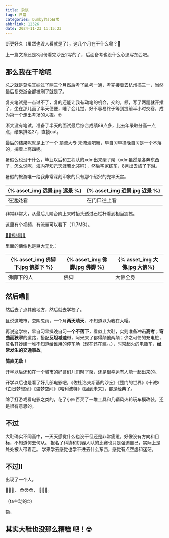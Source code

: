 ```yaml
---
title: 杂谈
tags: 日常
categories: Dumby的sb日常
abbrlink: 12326
date: 2024-11-23 11:15:23
---
```


断更好久（虽然也没人看就是了），这几个月在干什么嘞？🤔

<!--more-->

上一篇文章还是3月份看完沙丘2写的了，后面备考也没什么心思写东西吧。

## 那么我在干啥呢

总之就是莫名其妙过了两三个月然后考了乱考一通，考完接着去杭州搞三一，当然最后复交浙全都被刷了就是了。

复交笔试是一点过不了，复的还能让我有动笔的机会，交的，额，写了两题就开摆了，坐在那儿画了半天便便，睡了会儿觉，好不容易终于等到提前半小时交卷，成为第一个走出考场的人捏。🤓

浙大没有笔试，准备了半天的面试最后综合成绩89点多，比去年录取分高一点点，结果排名27，直接out。

最后的结果呢就是上了一个 ~~顶流大专~~ 末流酒吧舞，早自习早操晚自习是一个不落的，搁着上高四呢。

暑假么也没干什么，毕业以后和工程队的xdm出来聚了聚（xdm虽然是各奔东西了，怎么说呢，海内存知己天涯若比邻吧），然后宅家练车，8月出去旅了下游。

暑假的旅游唯一给我非常深刻印象的只有那个绍兴的兜率天宫。

| {% asset_img 远景.jpg 远景 %} | {% asset_img 近景.jpg 近景 %} |
| --- | --- |
| 在远处看 | 在门口往上看 |

非常非常大，从最后几阶台阶上来时抬头透过石栏杆看到相当震撼。

这里有个视频，有流量可以看下（11.7MB）。

[👀👀视频👀👀](./视频.mp4)

里面的佛像也是巨大无比：

| {% asset_img 佛脚下.jpg 佛脚下 %} | {% asset_img 佛脚.jpg 佛脚 %} | {% asset_img 大佛.jpg 大佛%} |
| ----- | ----- | ----- |
| 佛脚下的人 | 佛脚 | 大佛全身 |

## 然后嘞🤔

然后去了点其他地方，然后就去学校了。

且说这城市，忽阴忽雨，一个月**两天晴天**，不知道以为我在大嘤。

再说这学校，早自习早操晚自习**一个不落下**，看似上大鞋，实则准备**冲击高考**；**弯曲而狭窄**的道路，搭配**反坦减速带**，阿米来了都得颠他两颠；少之可怜的充电桩，莫名其妙建一堆不知道给谁用的停车场（现在还在建。。），时常起火的电瓶车，**经常发生的交通事故**。

**简直无敌！**

开学以后还和在一个城市的好哥们儿们聚了聚，还是很幸运有人能一起出来的。

开学以后也是看了好几部电影吧，《佐杜洛夫斯基的沙丘》《楚门的世界》《十诫》《白日梦想家》《盗梦空间》《哈利波特》《回到未来》，都是经典了。

除了打游戏看电影之类的，花了小四百买了一堆工具和几辆风火轮玩车模改装，还是很有意思的。

## 不过

大鞋确实不同高中，一天天感觉什么也没干但还是非常疲惫，好像没有方向和目标，不知道何去何从。
报名了科协和机器人队的比赛也只是强迫自己，实际上是处处被人带着走。
学来学去感觉也学不进去什么东西，感觉有点空虚和迷茫。

## 不过II

出现了一个人。

🤔🤔🤔，
😳😳😳，
🥰🥰🥰。

（ta主动的🤓）

额，

## 其实大鞋也没那么糟糕 吧！🤓